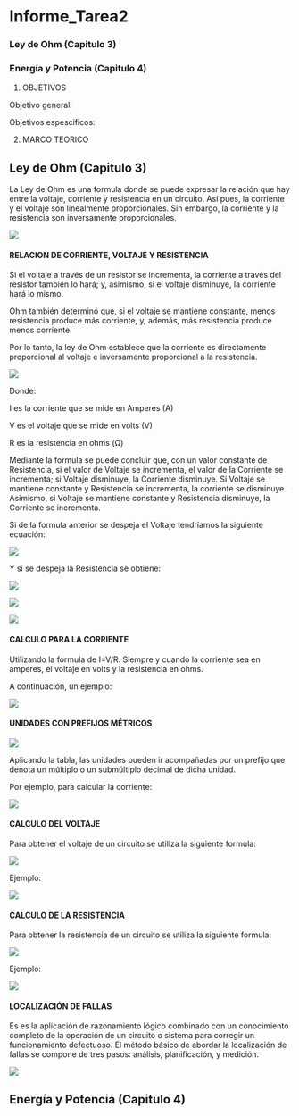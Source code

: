 # Informe_Tarea2
### Ley de Ohm (Capitulo 3)
###  Energía y Potencia (Capitulo 4)

1. OBJETIVOS

Objetivo general:


Objetivos espescíficos:




2. MARCO TEORICO


## Ley de Ohm (Capitulo 3)

La Ley de Ohm es una formula donde se puede expresar la relación que hay entre la voltaje, corriente y resistencia en un circuito. Así pues, la corriente y el voltaje son linealmente proporcionales. Sin embargo, la corriente y la resistencia son inversamente proporcionales.

![](https://github.com/NormaCalvopina/Informe_Tarea2/blob/main/Fotos/Captura%20de%20pantalla%202022-05-24%20134738.png)


#### RELACION DE CORRIENTE, VOLTAJE Y RESISTENCIA


Si el voltaje a través de un resistor se incrementa, la corriente a través del resistor también lo hará; y, asimismo, si el voltaje disminuye, la corriente hará lo mismo.

Ohm también determinó que, si el voltaje se mantiene constante, menos resistencia produce más corriente, y, además, más resistencia produce menos corriente.

Por lo tanto, la ley de Ohm establece que la corriente es directamente proporcional al voltaje e inversamente proporcional a la resistencia.

![](https://github.com/NormaCalvopina/Informe_Tarea2/blob/main/Fotos/Captura%20de%20pantalla%202022-05-24%20131724.png)

Donde:

 I es la corriente que se mide en Amperes (A)
 
V es el voltaje que se mide en volts (V)

R es la resistencia en ohms (Ω)

Mediante la formula se puede concluir que, con un valor constante de Resistencia, si el valor de Voltaje se incrementa, el valor de la Corriente se incrementa; si Voltaje disminuye, la Corriente disminuye. Si Voltaje se mantiene constante y Resistencia se incrementa, la corriente se disminuye. Asimismo, si Voltaje se mantiene constante y Resistencia disminuye, la Corriente se incrementa.

Si de la formula anterior se despeja el Voltaje tendríamos la siguiente ecuación:

![](https://github.com/NormaCalvopina/Informe_Tarea2/blob/main/Fotos/Captura%20de%20pantalla%202022-05-24%20132309.png)

Y si se despeja la Resistencia se obtiene: 

![](https://github.com/NormaCalvopina/Informe_Tarea2/blob/main/Fotos/Captura%20de%20pantalla%202022-05-24%20132534.png)

![](https://github.com/NormaCalvopina/Informe_Tarea2/blob/main/Fotos/Captura%20de%20pantalla%202022-05-24%20132751.png)

![](https://github.com/NormaCalvopina/Informe_Tarea2/blob/main/Fotos/Captura%20de%20pantalla%202022-05-24%20133016.png)

#### CALCULO PARA LA CORRIENTE

Utilizando la formula de I=V/R. Siempre y cuando la corriente sea en amperes, el voltaje en volts y la resistencia en ohms.

A continuación, un ejemplo:

![](https://github.com/NormaCalvopina/Informe_Tarea2/blob/main/Fotos/Captura%20de%20pantalla%202022-05-24%20133226.png)

#### UNIDADES CON PREFIJOS MÉTRICOS

![](https://github.com/NormaCalvopina/Informe_Tarea2/blob/main/Fotos/Captura%20de%20pantalla%202022-05-24%20133352.png)

Aplicando la tabla, las unidades pueden ir acompañadas por un prefijo que denota un múltiplo o un submúltiplo decimal de dicha unidad. 

Por ejemplo, para calcular la corriente:

![](https://github.com/NormaCalvopina/Informe_Tarea2/blob/main/Fotos/Captura%20de%20pantalla%202022-05-24%20133515.png)

#### CALCULO DEL VOLTAJE

Para obtener el voltaje de un circuito se utiliza la siguiente formula:

![](https://github.com/NormaCalvopina/Informe_Tarea2/blob/main/Fotos/Captura%20de%20pantalla%202022-05-24%20133721.png)

Ejemplo:

![](https://github.com/NormaCalvopina/Informe_Tarea2/blob/main/Fotos/Captura%20de%20pantalla%202022-05-24%20133843.png)

#### CALCULO DE LA RESISTENCIA

Para obtener la resistencia de un circuito se utiliza la siguiente formula:

![](https://github.com/NormaCalvopina/Informe_Tarea2/blob/main/Fotos/Captura%20de%20pantalla%202022-05-24%20134009.png)

Ejemplo:

![](https://github.com/NormaCalvopina/Informe_Tarea2/blob/main/Fotos/Captura%20de%20pantalla%202022-05-24%20134139.png)

#### LOCALIZACIÓN DE FALLAS

Es es la aplicación de razonamiento lógico combinado con un conocimiento completo de la operación de un circuito o sistema para corregir un funcionamiento defectuoso. El método básico de abordar la localización de fallas se compone de tres pasos: análisis, planificación, y medición. 

![](https://github.com/NormaCalvopina/Informe_Tarea2/blob/main/Fotos/Captura%20de%20pantalla%202022-05-24%20134354.png)

## Energía y Potencia (Capitulo 4)


